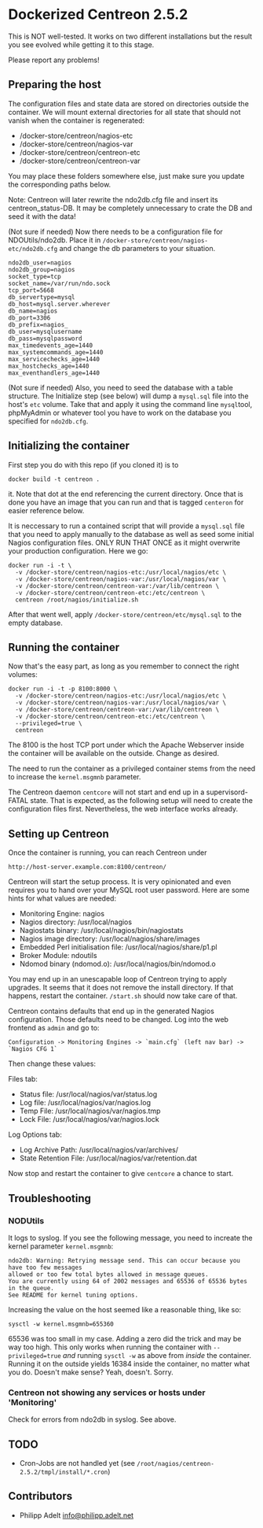 # Dockerized Centreon 2.5.2

This is NOT well-tested. It works on two different installations but the result you see evolved
while getting it to this stage.

Please report any problems!

## Preparing the host

The configuration files and state data are stored on directories outside the container.
We will mount external directories for all state that should not vanish when the container is regenerated:

 * /docker-store/centreon/nagios-etc
 * /docker-store/centreon/nagios-var
 * /docker-store/centreon/centreon-etc
 * /docker-store/centreon/centreon-var

You may place these folders somewhere else, just make sure you update the corresponding paths below.

Note: Centreon will later rewrite the ndo2db.cfg file and insert its centreon_status-DB. It may be completely unnecessary to crate the DB and seed it with the data!

(Not sure if needed) Now there needs to be a configuration file for NDOUtils/ndo2db. Place it in `/docker-store/centreon/nagios-etc/ndo2db.cfg` and change the db parameters to your situation.

	ndo2db_user=nagios
	ndo2db_group=nagios
	socket_type=tcp
	socket_name=/var/run/ndo.sock
	tcp_port=5668
	db_servertype=mysql
	db_host=mysql.server.wherever
	db_name=nagios
	db_port=3306
	db_prefix=nagios_
	db_user=mysqlusername
	db_pass=mysqlpassword
	max_timedevents_age=1440
	max_systemcommands_age=1440
	max_servicechecks_age=1440
	max_hostchecks_age=1440
	max_eventhandlers_age=1440

(Not sure if needed) Also, you need to seed the database with a table structure. The Initialize step (see below) will dump a `mysql.sql` file into the host's `etc` volume. Take that and apply it using the command line `mysql`tool, phpMyAdmin or whatever tool you have to work on the database you specified for `ndo2db.cfg`.


## Initializing the container

First step you do with this repo (if you cloned it) is to

	docker build -t centreon .

it. Note that dot at the end referencing the current directory. Once that is done you have an image that you can run and that is tagged `centeron` for easier reference below.

It is neccessary to run a contained script that will provide a `mysql.sql` file that you need to apply manually to the database as well as seed some initial Nagios configuration files. ONLY RUN THAT ONCE as it might overwrite your production configuration. Here we go:

	docker run -i -t \
	  -v /docker-store/centreon/nagios-etc:/usr/local/nagios/etc \
	  -v /docker-store/centreon/nagios-var:/usr/local/nagios/var \
	  -v /docker-store/centreon/centreon-var:/var/lib/centreon \
	  -v /docker-store/centreon/centreon-etc:/etc/centreon \
	  centreon /root/nagios/initialize.sh

After that went well, apply `/docker-store/centreon/etc/mysql.sql` to the empty database.

## Running the container

Now that's the easy part, as long as you remember to connect the right volumes:

	docker run -i -t -p 8100:8000 \
	  -v /docker-store/centreon/nagios-etc:/usr/local/nagios/etc \
	  -v /docker-store/centreon/nagios-var:/usr/local/nagios/var \
	  -v /docker-store/centreon/centreon-var:/var/lib/centreon \
	  -v /docker-store/centreon/centreon-etc:/etc/centreon \
	  --privileged=true \
	  centreon

The 8100 is the host TCP port under which the Apache Webserver inside the container will be available on the outside. Change as desired.

The need to run the container as a privileged container stems from the need to increase the `kernel.msgmnb` parameter.

The Centreon daemon `centcore` will not start and end up in a supervisord-FATAL state. That is expected, as the following setup will need to create the configuration files first. Nevertheless, the web interface works already.

## Setting up Centreon

Once the container is running, you can reach Centreon under

	http://host-server.example.com:8100/centreon/

Centreon will start the setup process. It is very opinionated and even requires you to hand over
your MySQL root user password. Here are some hints for what values are needed:

* Monitoring Engine: nagios
* Nagios directory: /usr/local/nagios
* Nagiostats binary: /usr/local/nagios/bin/nagiostats
* Nagios image directory: /usr/local/nagios/share/images
* Embedded Perl initialisation file: /usr/local/nagios/share/p1.pl
* Broker Module: ndoutils
* Ndomod binary (ndomod.o): /usr/local/nagios/bin/ndomod.o

You may end up in an unescapable loop of Centreon trying to apply upgrades.
It seems that it does not remove the install directory. If that happens, restart the container. `/start.sh` should now take care of that.

Centreon contains defaults that end up in the generated Nagios configuration.
Those defaults need to be changed. Log into the web frontend as `admin` and go to:

	Configuration -> Monitoring Engines -> `main.cfg` (left nav bar) -> `Nagios CFG 1`

Then change these values:

Files tab:

* Status file: /usr/local/nagios/var/status.log
* Log file: /usr/local/nagios/var/nagios.log
* Temp File: /usr/local/nagios/var/nagios.tmp
* Lock File: /usr/local/nagios/var/nagios.lock

Log Options tab:

* Log Archive Path: /usr/local/nagios/var/archives/
* State Retention File: /usr/local/nagios/var/retention.dat

Now stop and restart the container to give `centcore` a chance to start.

## Troubleshooting

### NODUtils

It logs to syslog. If you see the following message, you need to increate the kernel parameter `kernel.msgmnb`:

	ndo2db: Warning: Retrying message send. This can occur because you have too few messages
	allowed or too few total bytes allowed in message queues.
	You are currently using 64 of 2002 messages and 65536 of 65536 bytes in the queue.
	See README for kernel tuning options.

Increasing the value on the host seemed like a reasonable thing, like so:

	sysctl -w kernel.msgmnb=655360

65536 was too small in my case. Adding a zero did the trick and may be way too high.
This only works when running the container with `--privileged=true` *and*
running `sysctl -w` as above from *inside* the container.
Running it on the outside yields 16384 inside the container, no matter what you do.
Doesn't make sense? Yeah, doesn't. Sorry.

### Centreon not showing any services or hosts under 'Monitoring'

Check for errors from ndo2db in syslog. See above.

## TODO

* Cron-Jobs are not handled yet (see `/root/nagios/centreon-2.5.2/tmpl/install/*.cron`)

## Contributors

* Philipp Adelt <info@philipp.adelt.net>

